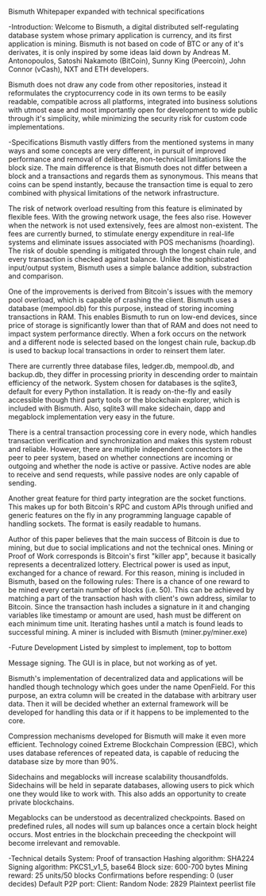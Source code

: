 Bismuth Whitepaper
expanded with technical specifications

-Introduction:
Welcome to Bismuth, a digital distributed self-regulating database system whose primary application is currency, 
and its first application is mining. Bismuth is not based on code of BTC or any of it's derivates, it is only inspired
by some ideas laid down by Andreas M. Antonopoulos, Satoshi Nakamoto (BitCoin), Sunny King (Peercoin), John Connor (vCash), NXT and
ETH developers.

Bismuth does not draw any code from other repositories, instead it reformulates the cryptocurrency code in its own terms to be easily 
readable, compatible across all platforms, integrated into business solutions with utmost ease and most importantly open for
development to wide public through it's simplicity, while minimizing the security risk for custom code implementations.

-Specifications
Bismuth vastly differs from the mentioned systems in many ways and some concepts are very different, in pursuit of improved
performance and removal of deliberate, non-technical limitations like the block size. The main difference is that Bismuth does not
differ between a block and a transactions and regards them as synonymous. This means that coins can be spend instantly, because the 
transaction time is equal to zero combined with physical limitations of the network infrastructure.

The risk of network overload resulting from this feature is eliminated by flexible fees. With the growing network usage, the fees
also rise. However when the network is not used extensively, fees are almost non-existent. The fees are currently burned, to stimulate
energy expenditure in real-life systems and eliminate issues associated with POS mechanisms (hoarding). The risk of double spending is
mitigated through the longest chain rule, and every transaction is checked against balance. Unlike the sophisticated input/output 
system, Bismuth uses a simple balance addition, substraction and comparison.

One of the improvements is derived from Bitcoin's issues with the memory pool overload, which is capable of crashing the client.
Bismuth uses a database (mempool.db) for this purpose, instead of storing incoming transactions in RAM. This enables
Bismuth to run on low-end devices, since price of storage is significantly lower than that of RAM and does not need to impact system
performance directly. When a fork occurs on the network and a different node is selected based on the longest chain rule, backup.db is
used to backup local transactions in order to reinsert them later.

There are currently three database files, ledger.db, mempool.db, and backup.db, they differ in processing priority in descending order
to maintain efficiency of the network. System chosen for databases is the sqlite3, default for every Python installation. It is ready
on-the-fly and easily accessible though third party tools or the blockchain explorer, which is included with Bismuth. Also, sqlite3
will make sidechain, dapp and megablock implementation very easy in the future.

There is a central transaction processing core in every node, which handles transaction verification and synchronization and makes
this system robust and reliable. However, there are multiple independent connectors in the peer to peer system, based on whether 
connections are incoming or outgoing and whether the node is active or passive. Active nodes are able to receive and send requests, 
while passive nodes are only capable of sending.

Another great feature for third party integration are the socket functions. This makes up for both Bitcoin's RPC and custom APIs
through unified and generic features on the fly in any programming language capable of handling sockets. The format is easily readable
to humans.

Author of this paper believes that the main success of Bitcoin is due to mining, but due to social implications and not the technical 
ones. Mining or Proof of Work corresponds is Bitcoin's first "killer app", because it basically represents a decentralized lottery.
Electrical power is used as input, exchanged for a chance of reward. For this reason, mining is included in Bismuth, based on the
following rules: There is a chance of one reward to be mined every certain number of blocks (i.e. 50). This can be achieved by 
matching a part of the transaction hash with client's own address, similar to Bitcoin. Since the transaction hash includes a signature
in it and changing variables like timestamp or amount are used, hash must be different on each minimum time unit. Iterating hashes
until a match is found leads to successful mining. A miner is included with Bismuth (miner.py/miner.exe)

-Future Development
Listed by simplest to implement, top to bottom

Message signing. The GUI is in place, but not working as of yet.

Bismuth's implementation of decentralized data and applications will be handled though technology which goes under the name OpenField.
For this purpose, an extra column will be created in the database with arbitrary user data. Then it will be decided whether an 
external framework will be developed for handling this data or if it happens to be implemented to the core.

Compression mechanisms developed for Bismuth will make it even more efficient. Technology coined Extreme Blockchain Compression (EBC),
which uses database references of repeated data, is capable of reducing the database size by more than 90%.

Sidechains and megablocks will increase scalability thousandfolds. Sidechains will be held in separate databases, allowing users to 
pick which one they would like to work with. This also adds an opportunity to create private blockchains. 

Megablocks can be understood as decentralized checkpoints. Based on predefined rules, all nodes will sum up balances once a certain
block height occurs. Most entries in the blockchain preceeding the checkpoint will become irrelevant and removable.

-Technical details
  System: Proof of transaction
  Hashing algorithm: SHA224
  Signing algorithm: PKCS1_v1_5, base64
  Block size: 600-700 bytes
  Mining reward: 25 units/50 blocks
  Confirmations before respending: 0 (user decides)
  Default P2P port:
    Client: Random
    Node: 2829
  Plaintext peerlist file
